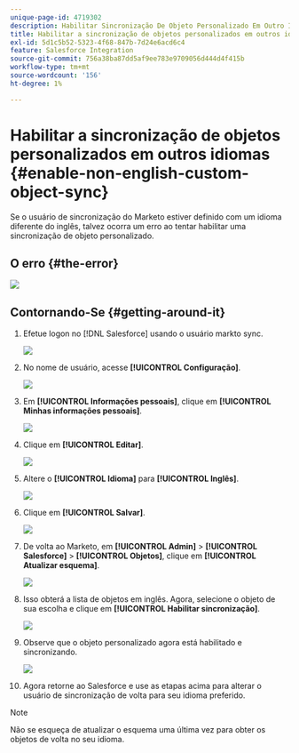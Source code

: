 ```yaml
---
unique-page-id: 4719302
description: Habilitar Sincronização De Objeto Personalizado Em Outro Idioma - Documentação Do Marketo - Documentação Do Produto
title: Habilitar a sincronização de objetos personalizados em outros idiomas
exl-id: 5d1c5b52-5323-4f68-847b-7d24e6acd6c4
feature: Salesforce Integration
source-git-commit: 756a38ba87dd5af9ee783e9709056d444d4f415b
workflow-type: tm+mt
source-wordcount: '156'
ht-degree: 1%

---
```


# Habilitar a sincronização de objetos personalizados em outros idiomas {#enable-non-english-custom-object-sync}

Se o usuário de sincronização do Marketo estiver definido com um idioma diferente do inglês, talvez ocorra um erro ao tentar habilitar uma sincronização de objeto personalizado.

## O erro {#the-error}

![](assets/image2014-12-10-13-3a17-3a51.png)

## Contornando-Se {#getting-around-it}

1. Efetue logon no [!DNL Salesforce] usando o usuário markto sync.

   ![](assets/image2014-12-10-13-3a18-3a1.png)

1. No nome de usuário, acesse **[!UICONTROL Configuração]**.

   ![](assets/image2014-12-10-13-3a18-3a11.png)

1. Em **[!UICONTROL Informações pessoais]**, clique em **[!UICONTROL Minhas informações pessoais]**.

   ![](assets/image2014-12-10-13-3a18-3a22.png)

1. Clique em **[!UICONTROL Editar]**.

   ![](assets/image2014-12-10-13-3a18-3a32.png)

1. Altere o **[!UICONTROL Idioma]** para **[!UICONTROL Inglês]**.

   ![](assets/image2014-12-10-13-3a18-3a45.png)

1. Clique em **[!UICONTROL Salvar]**.

   ![](assets/image2014-12-10-13-3a18-3a55.png)

1. De volta ao Marketo, em **[!UICONTROL Admin]** > **[!UICONTROL Salesforce]** > **[!UICONTROL Objetos]**, clique em **[!UICONTROL Atualizar esquema]**.

   ![](assets/image2014-12-10-13-3a19-3a6.png)

1. Isso obterá a lista de objetos em inglês. Agora, selecione o objeto de sua escolha e clique em **[!UICONTROL Habilitar sincronização]**.

   ![](assets/image2014-12-10-13-3a19-3a16.png)

1. Observe que o objeto personalizado agora está habilitado e sincronizando.

   ![](assets/image2014-12-10-13-3a19-3a26.png)

1. Agora retorne ao Salesforce e use as etapas acima para alterar o usuário de sincronização de volta para seu idioma preferido.

>[!NOTE]
>
>Não se esqueça de atualizar o esquema uma última vez para obter os objetos de volta no seu idioma.
